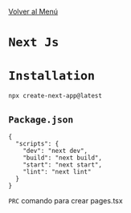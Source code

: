 [Volver al Menú](./root.md)

# `Next Js`

# `Installation`

```
npx create-next-app@latest
```

## `Package.json`

```
{
  "scripts": {
    "dev": "next dev",
    "build": "next build",
    "start": "next start",
    "lint": "next lint"
  }
}
```

`PRC` comando para crear pages.tsx
